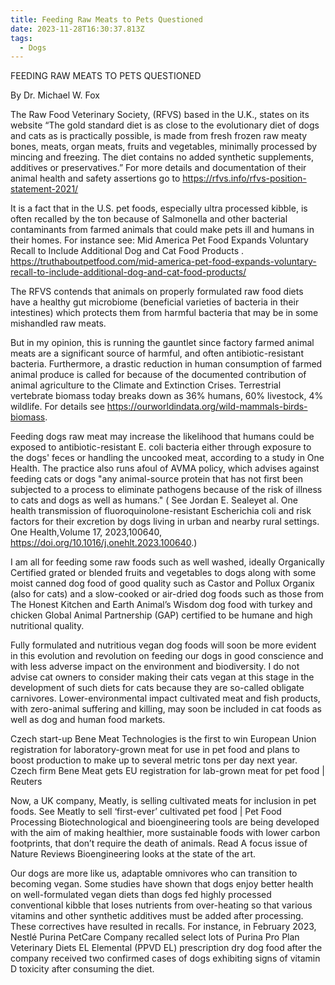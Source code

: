 ```yaml
---
title: Feeding Raw Meats to Pets Questioned
date: 2023-11-28T16:30:37.813Z
tags:
  - Dogs
---
```

FEEDING RAW MEATS TO PETS QUESTIONED 

By Dr. Michael W. Fox 


The Raw Food Veterinary Society, (RFVS) based in the U.K., states on its website “The gold standard diet is as close to the evolutionary diet of dogs and cats as is practically possible, is made from fresh frozen raw meaty bones, meats, organ meats, fruits and vegetables, minimally processed by mincing and freezing. The diet contains no added synthetic supplements, additives or preservatives.”
For more details and documentation of their animal health and safety assertions go to https://rfvs.info/rfvs-position-statement-2021/

It is a fact that in the U.S. pet foods, especially ultra processed kibble, is often recalled by the ton because of Salmonella and other bacterial contaminants from farmed animals that could make pets ill and humans in their homes. For instance see: Mid America Pet Food Expands Voluntary Recall to Include Additional Dog and Cat Food Products . https://truthaboutpetfood.com/mid-america-pet-food-expands-voluntary-recall-to-include-additional-dog-and-cat-food-products/


 The RFVS contends that animals on properly formulated raw food diets have a healthy gut microbiome (beneficial varieties of bacteria in their intestines) which protects them from harmful bacteria that may be in some mishandled raw meats.


But in my opinion, this is running the gauntlet since factory farmed animal meats are a significant source of harmful, and often antibiotic-resistant bacteria. Furthermore, a drastic reduction in human consumption of farmed animal produce is called for because of the documented contribution of animal agriculture to the Climate and Extinction Crises.  Terrestrial vertebrate biomass today breaks down as 36% humans, 60% livestock, 4% wildlife. For details see https://ourworldindata.org/wild-mammals-birds-biomass.

Feeding dogs raw meat may increase the likelihood that humans could be exposed to antibiotic-resistant E. coli bacteria either through exposure to the dogs' feces or handling the uncooked meat, according to a study in One Health. The practice also runs afoul of AVMA policy, which advises against feeding cats or dogs "any animal-source protein that has not first been subjected to a process to eliminate pathogens because of the risk of illness to cats and dogs as well as humans." ( See Jordan E. Sealeyet al. One health transmission of fluoroquinolone-resistant Escherichia coli and risk factors for their excretion by dogs living in urban and nearby rural settings. One Health,Volume 17, 2023,100640, https://doi.org/10.1016/j.onehlt.2023.100640.)

I am all for feeding some raw foods such as well washed, ideally Organically Certified grated or blended fruits and vegetables to dogs along with some moist canned dog food of good quality such as Castor and Pollux Organix (also for cats)  and a slow-cooked or air-dried dog foods such as those from The Honest Kitchen and Earth Animal’s Wisdom dog food with turkey and chicken Global Animal Partnership (GAP) certified to be humane and high nutritional quality.


Fully formulated and nutritious vegan dog foods will soon be more evident in this evolution and revolution on feeding our dogs in good conscience and with less adverse impact on the environment and biodiversity. I do not advise cat owners to consider making their cats vegan at this stage in the development of such diets for cats because they are so-called obligate carnivores. Lower-environmental impact cultivated meat and fish products, with zero-animal suffering and killing, may soon be included in cat foods as well as dog and human food markets. 

Czech start-up Bene Meat Technologies is the first to win European Union registration for laboratory-grown meat for use in pet food and plans to boost production to make up to several metric tons per day next year. Czech firm Bene Meat gets EU registration for lab-grown meat for pet food | Reuters

 Now, a UK company, Meatly, is selling cultivated meats for inclusion in pet foods. See  Meatly to sell ‘first-ever’ cultivated pet food | 
Pet Food Processing
Biotechnological and bioengineering tools are being developed with the aim of making healthier, more sustainable foods with lower carbon footprints, that don’t require the death of animals. Read A focus issue of Nature Reviews Bioengineering looks at the state of the art.


Our dogs are more like us, adaptable omnivores who can transition to becoming vegan. Some studies have shown that dogs enjoy better health on well-formulated vegan diets than dogs fed highly processed conventional kibble that loses nutrients from over-heating so that various vitamins and other synthetic additives must be added after processing. These correctives have resulted in recalls. For instance, in February 2023, Nestlé Purina PetCare Company recalled select lots of Purina Pro Plan Veterinary Diets EL Elemental (PPVD EL) prescription dry dog food after the company received two confirmed cases of dogs exhibiting signs of vitamin D toxicity after consuming the diet.

